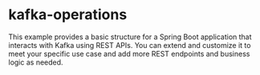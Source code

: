 # kafka-operations
This example provides a basic structure for a Spring Boot application that interacts with Kafka using REST APIs. You can extend and customize it to meet your specific use case and add more REST endpoints and business logic as needed.
